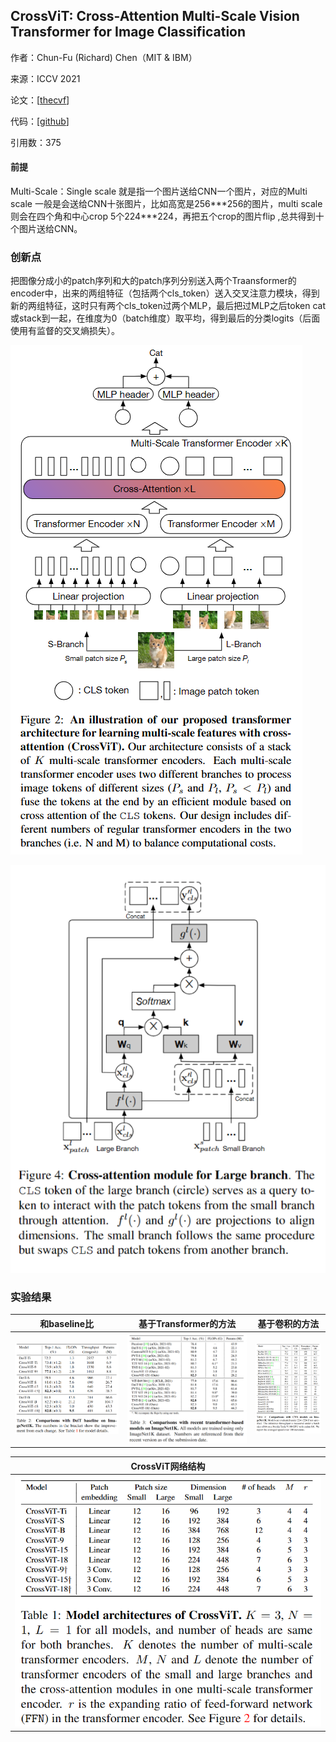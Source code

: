 ## CrossViT: Cross-Attention Multi-Scale Vision Transformer for Image Classification

作者：Chun-Fu (Richard) Chen（MIT & IBM）

来源：ICCV 2021

论文：[[thecvf](https://openaccess.thecvf.com/content/ICCV2021/papers/Chen_CrossViT_Cross-Attention_Multi-Scale_Vision_Transformer_for_Image_Classification_ICCV_2021_paper.pdf)]

代码：[[github](https://github.com/IBM/CrossViT)]

引用数：375

#### 前提

Multi-Scale：Single scale 就是指一个图片送给CNN一个图片，对应的Multi scale 一般是会送给CNN十张图片，比如高宽是256***256的图片，multi scale 则会在四个角和中心crop 5个224\***224，再把五个crop的图片flip ,总共得到十个图片送给CNN。

### 创新点

把图像分成小的patch序列和大的patch序列分别送入两个Traansformer的encoder中，出来的两组特征（包括两个cls_token）送入交叉注意力模块，得到新的两组特征，这时只有两个cls_token过两个MLP，最后把过MLP之后token cat或stack到一起，在维度为0（batch维度）取平均，得到最后的分类logits（后面使用有监督的交叉熵损失）。

![image-20221225162414009](pic/image-20221225162414009.png)

![image-20230114113145973](pic/image-20230114113145973.png)

### 实验结果

| 和baseline比                                                | 基于Transformer的方法                                       | 基于卷积的方法                                              |
| ----------------------------------------------------------- | ----------------------------------------------------------- | ----------------------------------------------------------- |
| ![image-20221225163227467](pic/image-20221225163227467.png) | ![image-20221225163237680](pic/image-20221225163237680.png) | ![image-20221225163254098](pic/image-20221225163254098.png) |

| CrossViT网络结构                                            |
| ----------------------------------------------------------- |
| ![image-20221225163418251](pic/image-20221225163418251.png) |

